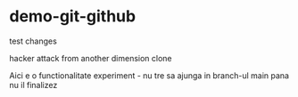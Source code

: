 # demo-git-github

test changes

hacker attack from another dimension clone

Aici e o functionalitate experiment - nu tre sa ajunga in branch-ul main pana nu il
finalizez
